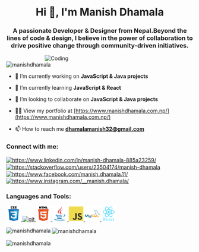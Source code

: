 <h1 align="center">Hi 👋, I'm Manish Dhamala</h1>
<h3 align="center">A passionate Developer & Designer from Nepal.Beyond the lines of code & design, I believe in the power of collaboration to drive positive change through community-driven initiatives.</h3>
<img align="right" alt="Coding" width="400" src="https://guruprasad.codes/_ipx/w_750,q_75/%2F_next%2Fstatic%2Fmedia%2Fcoder.41289687.gif?url=%2F_next%2Fstatic%2Fmedia%2Fcoder.41289687.gif&w=750&q=75">

<p align="left"> <img src="https://komarev.com/ghpvc/?username=manishdhamala&label=Profile%20views&color=0e75b6&style=flat" alt="manishdhamala" /> </p>


- 🔭 I’m currently working on **JavaScript & Java projects**

- 🌱 I’m currently learning **JavaScript & React**

- 👯 I’m looking to collaborate on **JavaScript & Java projects**

- 👨‍💻 View my portfolio at [https://www.manishdhamala.com.np/](https://www.manishdhamala.com.np/)

- 📫 How to reach me **dhamalamanish32@gmail.com**

<h3 align="left">Connect with me:</h3>
<p align="left">
<a href="https://linkedin.com/in/manish-dhamala-885a23259/" target="blank"><img align="center" src="https://raw.githubusercontent.com/rahuldkjain/github-profile-readme-generator/master/src/images/icons/Social/linked-in-alt.svg" alt="https://www.linkedin.com/in/manish-dhamala-885a23259/" height="30" width="40" /></a>
<a href="https://stackoverflow.com/users/23504174/manish-dhamala" target="blank"><img align="center" src="https://raw.githubusercontent.com/rahuldkjain/github-profile-readme-generator/master/src/images/icons/Social/stack-overflow.svg" alt="https://stackoverflow.com/users/23504174/manish-dhamala" height="30" width="40" /></a>
<a href="https://www.facebook.com/manish.dhamala.11/" target="blank"><img align="center" src="https://raw.githubusercontent.com/rahuldkjain/github-profile-readme-generator/master/src/images/icons/Social/facebook.svg" alt="https://www.facebook.com/manish.dhamala.11/" height="30" width="40" /></a>
<a href="https://www.instagram.com/__manish.dhamala/" target="blank"><img align="center" src="https://raw.githubusercontent.com/rahuldkjain/github-profile-readme-generator/master/src/images/icons/Social/instagram.svg" alt="https://www.instagram.com/__manish.dhamala/" height="30" width="40" /></a>
</p>

<h3 align="left">Languages and Tools:</h3>
<p align="left"> <a href="https://www.w3schools.com/css/" target="_blank" rel="noreferrer"> <img src="https://raw.githubusercontent.com/devicons/devicon/master/icons/css3/css3-original-wordmark.svg" alt="css3" width="40" height="40"/> </a> <a href="https://git-scm.com/" target="_blank" rel="noreferrer"> <img src="https://www.vectorlogo.zone/logos/git-scm/git-scm-icon.svg" alt="git" width="40" height="40"/> </a> <a href="https://www.w3.org/html/" target="_blank" rel="noreferrer"> <img src="https://raw.githubusercontent.com/devicons/devicon/master/icons/html5/html5-original-wordmark.svg" alt="html5" width="40" height="40"/> </a> <a href="https://www.java.com" target="_blank" rel="noreferrer"> <img src="https://raw.githubusercontent.com/devicons/devicon/master/icons/java/java-original.svg" alt="java" width="40" height="40"/> </a> <a href="https://developer.mozilla.org/en-US/docs/Web/JavaScript" target="_blank" rel="noreferrer"> <img src="https://raw.githubusercontent.com/devicons/devicon/master/icons/javascript/javascript-original.svg" alt="javascript" width="40" height="40"/> </a> <a href="https://www.mysql.com/" target="_blank" rel="noreferrer"> <img src="https://raw.githubusercontent.com/devicons/devicon/master/icons/mysql/mysql-original-wordmark.svg" alt="mysql" width="40" height="40"/> </a> <a href="https://reactjs.org/" target="_blank" rel="noreferrer"> <img src="https://raw.githubusercontent.com/devicons/devicon/master/icons/react/react-original-wordmark.svg" alt="react" width="40" height="40"/> </a> </p>

<p><img align="left" src="https://github-readme-stats.vercel.app/api/top-langs?username=manishdhamala&show_icons=true&locale=en&layout=compact" alt="manishdhamala" /></p>

<p>&nbsp;<img align="center" src="https://github-readme-stats.vercel.app/api?username=manishdhamala&show_icons=true&locale=en" alt="manishdhamala" /></p>

<p><img align="center" src="https://github-readme-streak-stats.herokuapp.com/?user=manishdhamala&" alt="manishdhamala" /></p>
